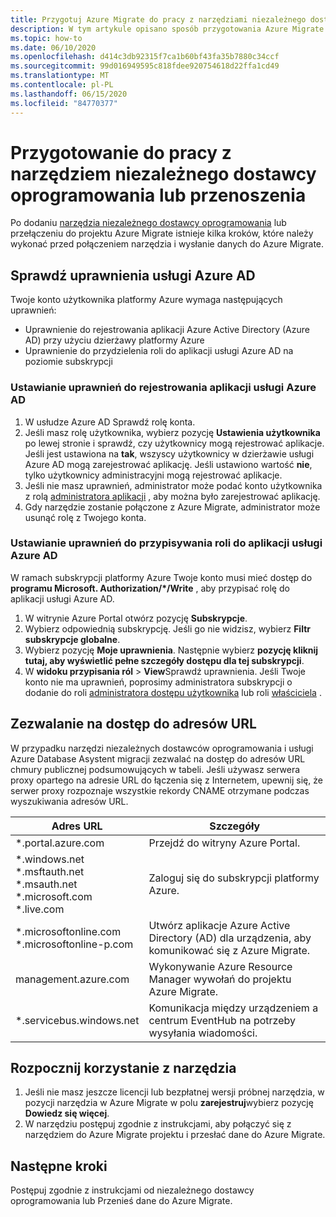 ```yaml
---
title: Przygotuj Azure Migrate do pracy z narzędziami niezależnego dostawcy oprogramowania/przenoszenia
description: W tym artykule opisano sposób przygotowania Azure Migrate do pracy z narzędziem niezależnego dostawcy oprogramowania lub przenoszenia, a następnie rozpoczęcia korzystania z narzędzia.
ms.topic: how-to
ms.date: 06/10/2020
ms.openlocfilehash: d414c3db92315f7ca1b60bf43fa35b7880c34ccf
ms.sourcegitcommit: 99d016949595c818fdee920754618d22ffa1cd49
ms.translationtype: MT
ms.contentlocale: pl-PL
ms.lasthandoff: 06/15/2020
ms.locfileid: "84770377"
---
```

# <a name="prepare-to-work-with-an-isv-tool-or-movere"></a>Przygotowanie do pracy z narzędziem niezależnego dostawcy oprogramowania lub przenoszenia

Po dodaniu [narzędzia niezależnego dostawcy oprogramowania](migrate-services-overview.md#isv-integration) lub przełączeniu do projektu Azure Migrate istnieje kilka kroków, które należy wykonać przed połączeniem narzędzia i wysłanie danych do Azure Migrate. 

## <a name="check-azure-ad-permissions"></a>Sprawdź uprawnienia usługi Azure AD

Twoje konto użytkownika platformy Azure wymaga następujących uprawnień:

- Uprawnienie do rejestrowania aplikacji Azure Active Directory (Azure AD) przy użyciu dzierżawy platformy Azure
- Uprawnienie do przydzielenia roli do aplikacji usługi Azure AD na poziomie subskrypcji


### <a name="set-permissions-to-register-an-azure-ad-app"></a>Ustawianie uprawnień do rejestrowania aplikacji usługi Azure AD

1. W usłudze Azure AD Sprawdź rolę konta.
2. Jeśli masz rolę użytkownika, wybierz pozycję **Ustawienia użytkownika** po lewej stronie i sprawdź, czy użytkownicy mogą rejestrować aplikacje. Jeśli jest ustawiona na **tak**, wszyscy użytkownicy w dzierżawie usługi Azure AD mogą zarejestrować aplikację. Jeśli ustawiono wartość **nie**, tylko użytkownicy administracyjni mogą rejestrować aplikacje.   
3. Jeśli nie masz uprawnień, administrator może podać konto użytkownika z rolą [administratora aplikacji](../active-directory/users-groups-roles/directory-assign-admin-roles.md#application-administrator) , aby można było zarejestrować aplikację.
4. Gdy narzędzie zostanie połączone z Azure Migrate, administrator może usunąć rolę z Twojego konta.

### <a name="set-permissions-to-assign-a-role-to-an-azure-ad-app"></a>Ustawianie uprawnień do przypisywania roli do aplikacji usługi Azure AD
 
W ramach subskrypcji platformy Azure Twoje konto musi mieć dostęp do **programu Microsoft. Authorization/*/Write** , aby przypisać rolę do aplikacji usługi Azure AD. 

1. W witrynie Azure Portal otwórz pozycję **Subskrypcje**.
2. Wybierz odpowiednią subskrypcję. Jeśli go nie widzisz, wybierz **Filtr subskrypcje globalne**. 
3. Wybierz pozycję **Moje uprawnienia**. Następnie wybierz **pozycję kliknij tutaj, aby wyświetlić pełne szczegóły dostępu dla tej subskrypcji**.
4. W **widoku przypisania ról**  >  **View**Sprawdź uprawnienia. Jeśli Twoje konto nie ma uprawnień, poprosimy administratora subskrypcji o dodanie do roli [administratora dostępu użytkownika](https://docs.microsoft.com/azure/role-based-access-control/built-in-roles#user-access-administrator) lub roli [właściciela](https://docs.microsoft.com/azure/role-based-access-control/built-in-roles#owner) .

## <a name="allow-access-to-urls"></a>Zezwalanie na dostęp do adresów URL

W przypadku narzędzi niezależnych dostawców oprogramowania i usługi Azure Database Asystent migracji zezwalać na dostęp do adresów URL chmury publicznej podsumowujących w tabeli. Jeśli używasz serwera proxy opartego na adresie URL do łączenia się z Internetem, upewnij się, że serwer proxy rozpoznaje wszystkie rekordy CNAME otrzymane podczas wyszukiwania adresów URL. 

**Adres URL** | **Szczegóły**
--- | ---
*.portal.azure.com  | Przejdź do witryny Azure Portal. 
*.windows.net<br/> *.msftauth.net<br/> *.msauth.net <br/> *.microsoft.com<br/> *.live.com   | Zaloguj się do subskrypcji platformy Azure. 
*.microsoftonline.com<br/> *.microsoftonline-p.com | Utwórz aplikacje Azure Active Directory (AD) dla urządzenia, aby komunikować się z Azure Migrate. 
management.azure.com | Wykonywanie Azure Resource Manager wywołań do projektu Azure Migrate.
*.servicebus.windows.net | Komunikacja między urządzeniem a centrum EventHub na potrzeby wysyłania wiadomości.


## <a name="start-using-the-tool"></a>Rozpocznij korzystanie z narzędzia

1. Jeśli nie masz jeszcze licencji lub bezpłatnej wersji próbnej narzędzia, w pozycji narzędzia w Azure Migrate w polu **zarejestruj**wybierz pozycję **Dowiedz się więcej**.
2. W narzędziu postępuj zgodnie z instrukcjami, aby połączyć się z narzędziem do Azure Migrate projektu i przesłać dane do Azure Migrate.

## <a name="next-steps"></a>Następne kroki

Postępuj zgodnie z instrukcjami od niezależnego dostawcy oprogramowania lub Przenieś dane do Azure Migrate.

   
